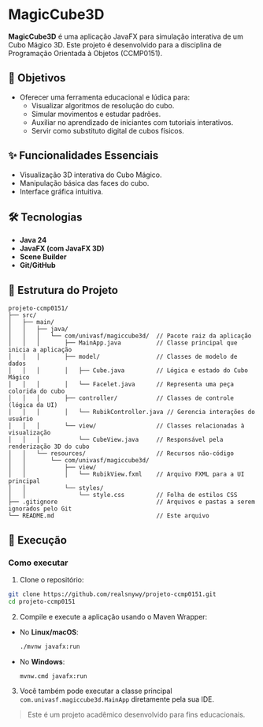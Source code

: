 # MagicCube3D

**MagicCube3D** é uma aplicação JavaFX para simulação interativa de um Cubo Mágico 3D. Este projeto é desenvolvido para a disciplina de Programação Orientada à Objetos (CCMP0151).

## 🎯 Objetivos

* Oferecer uma ferramenta educacional e lúdica para:
  * Visualizar algoritmos de resolução do cubo.
  * Simular movimentos e estudar padrões.
  * Auxiliar no aprendizado de iniciantes com tutoriais interativos.
  * Servir como substituto digital de cubos físicos.

## ✨ Funcionalidades Essenciais

* Visualização 3D interativa do Cubo Mágico.
* Manipulação básica das faces do cubo.
* Interface gráfica intuitiva.

## 🛠️ Tecnologias

* **Java 24**
* **JavaFX (com JavaFX 3D)**
* **Scene Builder**
* **Git/GitHub**

## 📁 Estrutura do Projeto

```
projeto-ccmp0151/
├── src/
│   ├── main/
│   │   ├── java/
│   │   │   └── com/univasf/magiccube3d/  // Pacote raiz da aplicação
│   │   │       ├── MainApp.java          // Classe principal que inicia a aplicação
│   │   │       ├── model/                // Classes de modelo de dados
│   │   │       │   ├── Cube.java         // Lógica e estado do Cubo Mágico
│   │   │       │   └── Facelet.java      // Representa uma peça colorida do cubo
│   │   │       ├── controller/           // Classes de controle (lógica da UI)
│   │   │       │   └── RubikController.java // Gerencia interações do usuário
│   │   │       └── view/                 // Classes relacionadas à visualização
│   │   │           └── CubeView.java     // Responsável pela renderização 3D do cubo
│   │   └── resources/                    // Recursos não-código
│   │       └── com/univasf/magiccube3d/
│   │           ├── view/
│   │           │   └── RubikView.fxml    // Arquivo FXML para a UI principal
│   │           └── styles/
│   │               └── style.css         // Folha de estilos CSS
├── .gitignore                            // Arquivos e pastas a serem ignorados pelo Git
└── README.md                             // Este arquivo
```

## 🚀 Execução

### Como executar

1. Clone o repositório:

  ```bash
  git clone https://github.com/realsnywy/projeto-ccmp0151.git
  cd projeto-ccmp0151
  ```

2. Compile e execute a aplicação usando o Maven Wrapper:

* No **Linux/macOS**:

    ```bash
    ./mvnw javafx:run
    ```

* No **Windows**:

    ```cmd
    mvnw.cmd javafx:run
    ```

3. Você também pode executar a classe principal `com.univasf.magiccube3d.MainApp` diretamente pela sua IDE.

> Este é um projeto acadêmico desenvolvido para fins educacionais.
